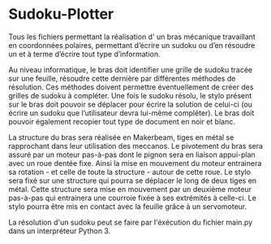 # Sudoku-Plotter

Tous les fichiers permettant la réalisation d' un bras mécanique travaillant en coordonnées polaires, permettant d’écrire un sudoku ou d’en résoudre un et à terme d’écrire tout type d’information.

Au niveau informatique, le bras doit identifier une grille de sudoku tracée sur une feuille, résoudre cette dernière par différentes méthodes de résolution. Ces méthodes doivent permettre éventuellement de créer des grilles de sudoku à compléter. Une fois le sudoku résolu, le stylo présent sur le bras doit pouvoir se déplacer pour écrire la solution de celui-ci (ou écrire un sudoku que l’utilisateur devra lui-même compléter). Le bras doit pouvoir également recopier tout type de document en noir et blanc.

La structure du bras sera réalisée en Makerbeam, tiges en métal se rapprochant dans leur utilisation des meccanos. Le pivotement du bras sera assuré par un moteur pas-à-pas dont le pignon sera en liaison appui-plan avec un roue dentée fixe. Ainsi la mise en mouvement du moteur entrainera sa rotation - et celle de toute la structure - autour de cette roue. Le stylo sera fixé sur une structure qui pourra se déplacer le long de deux tiges en métal. Cette structure sera mise en mouvement par un deuxième moteur pas-à-pas qui entrainera une courroie fixée à ses extrémités à celle-ci. Le stylo pourra être mis en contact avec la feuille grâce à un servomoteur.

La résolution d'un sudoku peut se faire par l'éxécution du fichier main.py dans un interpréteur Python 3.

